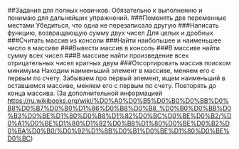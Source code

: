 ##Задания для полных новичков. Обязательно к выполнению и понимаю для дальнейших упражнений.
###Поменять две переменные местами
Убедиться, что одна не перезаписала другую
###Написать функцию, возвращающую сумму двух чисел
Для целых и дробных
###Считать массив из консоли
###Найти наибольшее и наименьшее число в массиве
###Вывести массив в консоль
###В массиве найти сумму всех чисел
###В массиве найти произведение всех отрицательных чисел кратных двум
###Отсортировать массив поиском минимума
Находим наименьший элемент в массиве, меняем его с первым по счету. Забываем про первый элемент, ищем наименьший в оставшемся массиве, меняем его с первым по счету. Повторять до конца массива. (За дополнительной информацией https://ru.wikibooks.org/wiki/%D0%A0%D0%B5%D0%B0%D0%BB%D0%B8%D0%B7%D0%B0%D1%86%D0%B8%D0%B8_%D0%B0%D0%BB%D0%B3%D0%BE%D1%80%D0%B8%D1%82%D0%BC%D0%BE%D0%B2/%D0%A1%D0%BE%D1%80%D1%82%D0%B8%D1%80%D0%BE%D0%B2%D0%BA%D0%B0/%D0%92%D1%8B%D0%B1%D0%BE%D1%80%D0%BE%D0%BC) 
